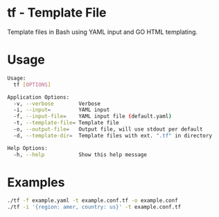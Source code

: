 # tf - Template File

Template files in Bash using YAML input and GO HTML templating.

# Usage

```bash
Usage:
  tf [OPTIONS]

Application Options:
  -v, --verbose        Verbose
  -i, --input=         YAML input
  -f, --input-file=    YAML input file (default.yaml)
  -t, --template-file= Template file
  -o, --output-file=   Output file, will use stdout per default
  -d, --template-dir=  Template files with ext. ".tf" in directory

Help Options:
  -h, --help           Show this help message
```

# Examples

```bash
./tf -f example.yaml -t example.conf.tf -o example.conf
./tf -i '{region: amer, country: us}' -t example.conf.tf
```
